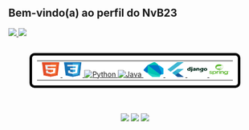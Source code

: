## Bem-vindo(a) ao perfil do NvB23

 <div>
   <a href="https://github.com/NvB23">
   <img height="180em" src="https://github-readme-stats.vercel.app/api?username=NvB23&show_icons=true&theme=tokyonight&include_all_commits=true&count_private=true"/>
   <img height="180em" src="https://github-readme-stats.vercel.app/api/top-langs/?username=NvB23&layout=compact&langs_count=7&theme=tokyonight"/>

 </div>
 
 <br>

<div style="display: flex; flex-direction: column; align-items: center;">
 <table align="left-center" style="background-color: white; border: 5px solid black; border-radius: 10px; padding: 10px;">
   <tr>
     <td>
       <img alt="HTML" height="30" width="40" src="https://raw.githubusercontent.com/devicons/devicon/master/icons/html5/html5-original.svg">
       <img alt="CSS" height="30" width="40" src="https://raw.githubusercontent.com/devicons/devicon/master/icons/css3/css3-original.svg">
       <img alt="Python" height="30" width="40" src="https://cdn.jsdelivr.net/gh/devicons/devicon/icons/python/python-original.svg" />
       <img alt="Java" height="30" width="40" src="https://cdn.jsdelivr.net/gh/devicons/devicon/icons/java/java-original.svg" />
       <img alt="Dart" height="30" width="40" src="https://github.com/devicons/devicon/blob/v2.16.0/icons/dart/dart-original.svg" />
       <img alt="Flutter" height="30" width="40" src="https://github.com/devicons/devicon/blob/v2.16.0/icons/flutter/flutter-original.svg" />
       <img alt="Django" height="30" width="40" src="https://github.com/devicons/devicon/blob/v2.16.0/icons/django/django-plain-wordmark.svg" />
       <img alt="Spring Boot" height="30" width="40" src="https://github.com/devicons/devicon/blob/v2.16.0/icons/spring/spring-original-wordmark.svg" />
     </td>
   </tr>
 </table>
 
  
  <br>
  
   
  
 <div style="margin-top: 20px; text-align: center;"> 
   <a href="https://instagram.com/nvb23_11/" target="blank"><img src="https://img.shields.io/badge/-Instagram-%23E4405F?style=for-the-badge&logo=instagram&logoColor=white" target="blank"></a>
   <a href = "mailto:naumvb23@gmailcom"><img src="https://img.shields.io/badge/-Gmail-%23333?style=for-the-badge&logo=gmail&logoColor=white" target="blank"></a>
   <a href="https://www.linkedin.com/in/naumvb/" target="blank"><img src="https://img.shields.io/badge/-LinkedIn-%230077B5?style=for-the-badge&logo=linkedin&logoColor=white" target="blank"></a> 
 </div>
</div>

